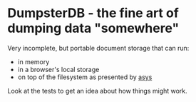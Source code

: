 # DumpsterDB - the fine art of dumping data "somewhere"

Very incomplete, but portable document storage that can run:

- in memory
- in a browser's local storage
- on top of the filesystem as presented by [asys](https://github.com/benmerckx/asys)

Look at the tests to get an idea about how things might work. 
